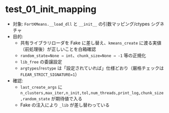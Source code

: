 ﻿# test_01_init_mapping

- 対象: `FortKMeans.__load_dll` と `__init__` の引数マッピング/ctypes シグネチャ
- 目的:
  - 共有ライブラリローダを Fake に差し替え、`kmeans_create` に渡る実値（前処理後）が正しいことを白箱確認
  - `random_state=None → int`、`chunk_size=None → -1` 等の正規化
  - `lib_free` の委譲設定
  - `argtypes`/`restype` は「設定されていれば」仕様どおり（厳格チェックは `FLEAR_STRICT_SIGNATURE=1`）
- 確認:
  - `last_create_args` に `n_clusters,max_iter,n_init,tol,num_threads,print_log,chunk_size,random_state` が期待値で入る
  - Fake の注入により `_lib` が差し替わっている

